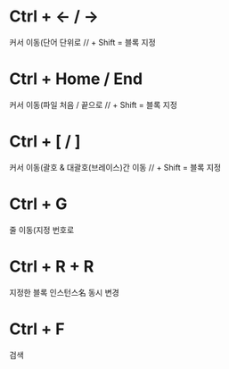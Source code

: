 # Ctrl + ← / →
커서 이동(단어 단위로
// + Shift = 블록 지정

# Ctrl + Home / End
커서 이동(파일 처음 / 끝으로
// + Shift = 블록 지정

# Ctrl + [ / ]
커서 이동(괄호 & 대괄호(브레이스)간 이동
// + Shift = 블록 지정

# Ctrl + G
줄 이동(지정 번호로

# Ctrl + R + R
지정한 블록 인스턴스名 동시 변경

# Ctrl + F
검색
